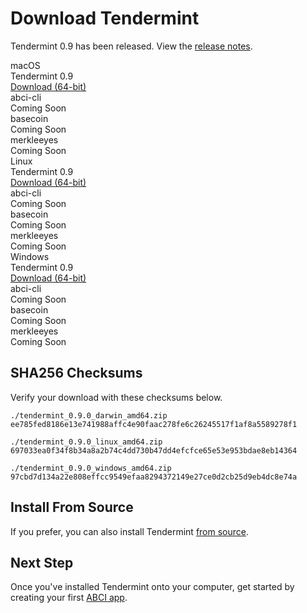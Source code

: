# Download Tendermint
Tendermint 0.9 has been released. View the [release notes](/blog/tendermint-0-9-release).

<div class="download-matrix">
  <div class="os os-mac">
    <div class="os-title">macOS</div>
    <div class="bin">
      <div class="key">Tendermint 0.9</div>
      <div class="value"><a href="https://s3-us-west-2.amazonaws.com/tendermint/0.9.0/tendermint_0.9.0_darwin_amd64.zip">Download (64-bit)</a></div>
    </div>
    <div class="bin">
      <div class="key">abci-cli</div>
      <div class="value">Coming Soon</div>
    </div>
    <div class="bin">
      <div class="key">basecoin</div>
      <div class="value">Coming Soon</div>
    </div>
    <div class="bin">
      <div class="key">merkleeyes</div>
      <div class="value">Coming Soon</div>
    </div>
  </div>
  <div class="os os-linux">
    <div class="os-title">Linux</div>
    <div class="bin">
      <div class="key">Tendermint 0.9</div>
      <div class="value"><a href="https://s3-us-west-2.amazonaws.com/tendermint/0.9.0/tendermint_0.9.0_linux_amd64.zip">Download (64-bit)</a></div>
    </div>
    <div class="bin">
      <div class="key">abci-cli</div>
      <div class="value">Coming Soon</div>
    </div>
    <div class="bin">
      <div class="key">basecoin</div>
      <div class="value">Coming Soon</div>
    </div>
    <div class="bin">
      <div class="key">merkleeyes</div>
      <div class="value">Coming Soon</div>
    </div>
  </div>
  <div class="os os-win">
    <div class="os-title">Windows</div>
    <div class="bin">
      <div class="key">Tendermint 0.9</div>
      <div class="value"><a href="https://s3-us-west-2.amazonaws.com/tendermint/0.9.0/tendermint_0.9.0_windows_amd64.zip">Download (64-bit)</a></div>
    </div>
    <div class="bin">
      <div class="key">abci-cli</div>
      <div class="value">Coming Soon</div>
    </div>
    <div class="bin">
      <div class="key">basecoin</div>
      <div class="value">Coming Soon</div>
    </div>
    <div class="bin">
      <div class="key">merkleeyes</div>
      <div class="value">Coming Soon</div>
    </div>
  </div>
</div>

## SHA256 Checksums
Verify your download with these checksums below.

    ./tendermint_0.9.0_darwin_amd64.zip
    ee785fed8186e13e741988affc4e90faac278fe6c26245517f1af8a5589278f1

    ./tendermint_0.9.0_linux_amd64.zip
    697033ea0f34f8b34a8a2b74c4dd730b47dd4efcfce65e53e953bdae8eb14364

    ./tendermint_0.9.0_windows_amd64.zip
    97cbd7d134a22e808effcc9549efaa8294372149e27ce0d2cb25d9eb4dc8e74a

## Install From Source
If you prefer, you can also install Tendermint [from source](/docs/guides/install).

## Next Step
Once you've installed Tendermint onto your computer, get started by creating your first [ABCI app](/intro/getting-started/first-abci-app).
